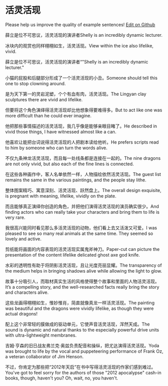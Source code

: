 # 活灵活现

Please help us improve the quality of example sentences! [Edit on Github](https://github.com/jiyushe/jiyu-example-sentence-source/blob/main/chinese/huolinghuoxian.md)

<p><span class="chinese">薛立是位不可思议，活灵活现的演讲者</span><span class="english">Shelly is an incredibly dynamic lecturer.</span></p>

<p><span class="chinese">冰块内的观赏也同样栩栩如生，活灵活现。</span><span class="english">View within the ice also lifelike, vivid.</span></p>

<p><span class="chinese">薛立是位不可思议，活灵活现的演讲者“</span><span class="english">"Shelly is an incredibly dynamic lecturer."</span></p>

<p><span class="chinese">小猫的屁股和后腿部分形成了一个活灵活现的小丑。</span><span class="english">Someone should tell this one to stop clowning around.</span></p>

<p><span class="chinese">是为天下第一的灵岩泥塑，个个有血有肉，活灵活现。</span><span class="english">The Lingyan clay sculptures there are vivid and lifelike.</span></p>

<p><span class="chinese">但要将这个角色演绎得活灵活现却比他想象得要难得多。</span><span class="english">But to act like one was more difficult than he could ever imagine.</span></p>

<p><span class="chinese">他把那些事情描述的活灵活现，我几乎像是能够亲眼目睹了。</span><span class="english">He described in vivid those things, I have witnessed almost like a can.</span></p>

<p><span class="chinese">他喜欢让能把台词说得活灵活现的人把剧本读给他听。</span><span class="english">He prefers scripts read to him by someone who can turn the words alive.</span></p>

<p><span class="chinese">不仅九条神龙活灵活现，而且每一处线条都是连接在一起的。</span><span class="english">The nine dragons are not only vivid, but also each of the fine lines is connected.</span></p>

<p><span class="chinese">在这些各种画作中，客人名单依然一样，人物描绘依然活灵活现。</span><span class="english">The guest list remains the same in the various paintings, and the people stay lithe.</span></p>

<p><span class="chinese">整体图案精巧、寓意深刻、活灵活现、跃然盘上。</span><span class="english">The overall design exquisite, is pregnant with meaning, lifelike, vividly on the plate.</span></p>

<p><span class="chinese">而且能够真正演绎你创造的角色，并把他们演得活灵活现的演员确实很少。</span><span class="english">And finding actors who can really take your characters and bring them to life is very rare.</span></p>

<p><span class="chinese">我很高兴能同时看见那么多活灵活现的动物，他们看上去又活泼又可爱。</span><span class="english">I was pleased to see so many real animals at the same time. They seemed so lovely and active.</span></p>

<p><span class="chinese">剪纸能将画面的内容表现的活灵活现实属鬼斧神刀。</span><span class="english">Paper-cut can picture the presentation of the content lifelike delicated ghost axe god knife.</span></p>

<p><span class="chinese">水彩的透明性有助于将阴影活灵活现，且让光度亮丽显耀。</span><span class="english">The transparency of the medium helps in bringing shadows alive while allowing the light to glow.</span></p>

<p><span class="chinese">故事十分吸引人，而取材真实生活的风格使得整个故事和里面的人物活灵活现。</span><span class="english">It’s a compelling story, and the well-researched facts really bring the story and characters alive.</span></p>

<p><span class="chinese">这些龙画得栩栩如生，惟妙惟肖，简直就像真龙一样活灵活现。</span><span class="english">The painting was beautiful and the dragons were vividly lifelike, as though they were actual dragons!</span></p>

<p><span class="chinese">配上这个非常轻的膜做成的驱动单元，它使声音活灵活现，浑然天成。</span><span class="english">The sound is dynamic and natural thanks to the especially powerful drive units with ultra-lightweight membranes.</span></p>

<p><span class="chinese">吉姆·亨森的旧日战友弗兰克·奥兹负责配音和操纵，把尤达演得活灵活现。</span><span class="english">Yoda was brought to life by the vocal and puppeteering performance of Frank Oz, a veteran collaborator of Jim Henson.</span></p>

<p><span class="chinese">不过，你肯定为那些把“2012年天启”在书中写得活灵活现的作家们感到难过。</span><span class="english">You've got to feel sorry for the authors of those "2012 apocalypse" cash-in books, though, haven't you? Oh, wait, no, you haven't.</span></p>

